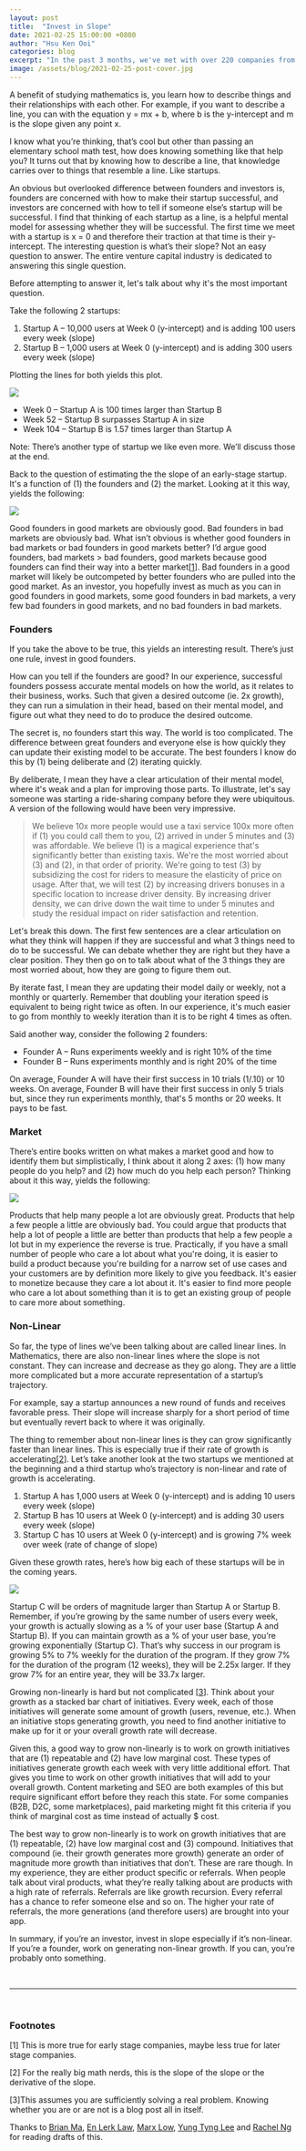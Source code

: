 ```yaml
---
layout: post
title:  "Invest in Slope"
date: 2021-02-25 15:00:00 +0800
author: "Hsu Ken Ooi"
categories: blog 
excerpt: "In the past 3 months, we've met with over 220 companies from all over Southeast Asia and are excited to announce our Winter 2021 batch." 
image: /assets/blog/2021-02-25-post-cover.jpg
---
```


A benefit of studying mathematics is, you learn how to describe things and their relationships with each other. For example, if you want to describe a line, you can with the equation y = mx + b, where b is the y-intercept and m is the slope given any point x. 

I know what you’re thinking, that’s cool but other than passing an elementary school math test, how does knowing something like that help you? It turns out that by knowing how to describe a line, that knowledge carries over to things that resemble a line. Like startups. 

An obvious but overlooked difference between founders and investors is, founders are concerned with how to make their startup successful, and investors are concerned with how to tell if someone else’s startup will be successful. I find that thinking of each startup as a line, is a helpful mental model for assessing whether they will be successful. The first time we meet with a startup is x = 0 and therefore their traction at that time is their y-intercept. The interesting question is what’s their slope? Not an easy question to answer. The entire venture capital industry is dedicated to answering this single question. 

Before attempting to answer it, let's talk about why it's the most important question. 

Take the following 2 startups:

1. Startup A – 10,000 users at Week 0 (y-intercept) and is adding 100 users every week (slope)
2. Startup B – 1,000 users at Week 0 (y-intercept) and is adding 300 users every week (slope)

Plotting the lines for both yields this plot.

<img class="expanded" src="/assets/blog/2021-03-16-startup-growth-graph.png">

* Week 0 – Startup A is 100 times larger than Startup B
* Week 52 – Startup B surpasses Startup A in size
* Week 104 – Startup B is 1.57 times larger than Startup A

Note: There’s another type of startup we like even more. We’ll discuss those at the end.

Back to the question of estimating the the slope of an early-stage startup. It's a function of (1) the founders and (2) the market. Looking at it this way, yields the following:

<img class="img-fluid" src="/assets/blog/2021-03-16-founder-market.png">

Good founders in good markets are obviously good. Bad founders in bad markets are obviously bad. What isn’t obvious is whether good founders in bad markets or bad founders in good markets better? I’d argue good founders, bad markets > bad founders, good markets because good founders can find their way into a better market[<a href="#f1">1</a>]. Bad founders in a good market will likely be outcompeted by better founders who are pulled into the good market. As an investor, you hopefully invest as much as you can in good founders in good markets, some good founders in bad markets, a very few bad founders in good markets, and no bad founders in bad markets.

### Founders
If you take the above to be true, this yields an interesting result. There’s just one rule, invest in good founders.

How can you tell if the founders are good? In our experience, successful founders possess accurate mental models on how the world, as it relates to their business, works. Such that given a desired outcome (ie. 2x growth), they can run a simulation in their head, based on their mental model, and figure out what they need to do to produce the desired outcome. 

The secret is, no founders start this way. The world is too complicated. The difference between great founders and everyone else is how quickly they can update their existing model to be accurate. The best founders I know do this by (1) being deliberate and (2) iterating quickly. 

By deliberate, I mean they have a clear articulation of their mental model, where it's weak and a plan for improving those parts. To illustrate, let's say someone was starting a ride-sharing company before they were ubiquitous. A version of the following would have been very impressive.

> We believe 10x more people would use a taxi service 100x more often if (1) you could call them to you, (2) arrived in under 5 minutes and (3) was affordable. We believe (1) is a magical experience that's significantly better than existing taxis. We're the most worried about (3) and (2), in that order of priority. We're going to test (3) by subsidizing the cost for riders to measure the elasticity of price on usage. After that, we will test (2) by increasing drivers bonuses in a specific location to increase driver density. By increasing driver density, we can drive down the wait time to under 5 minutes and study the residual impact on rider satisfaction and retention.

Let's break this down. The first few sentences are a clear articulation on what they think will happen if they are successful and what 3 things need to do to be successful. We can debate whether they are right but they have a clear position. They then go on to talk about what of the 3 things they are most worried about, how they are going to figure them out. 

By iterate fast, I mean they are updating their model daily or weekly, not a monthly or quarterly. Remember that doubling your iteration speed is equivalent to being right twice as often. In our experience, it's much easier to go from monthly to weekly iteration than it is to be right 4 times as often. 

Said another way, consider the following 2 founders:

* Founder A – Runs experiments weekly and is right 10% of the time
* Founder B – Runs experiments monthly and is right 20% of the time

On average, Founder A will have their first success in 10 trials (1/.10) or 10 weeks. On average, Founder B will have their first success in only 5 trials but, since they run experiments monthly, that's 5 months or 20 weeks. It pays to be fast.

### Market
There’s entire books written on what makes a market good and how to identify them but simplistically, I think about it along 2 axes: (1) how many people do you help? and (2) how much do you help each person? Thinking about it this way, yields the following:

<img class="img-fluid" src="/assets/blog/2021-03-16-market.png">

Products that help many people a lot are obviously great. Products that help a few people a little are obviously bad. You could argue that products that help a lot of people a little are better than products that help a few people a lot but in my experience the reverse is true. Practically, if you have a small number of people who care a lot about what you're doing, it is easier to build a product because you're building for a narrow set of use cases and your customers are by definition more likely to give you feedback. It's easier to monetize because they care a lot about it. It's easier to find more people who care a lot about something than it is to get an existing group of people to care more about something.

### Non-Linear
So far, the type of lines we’ve been talking about are called linear lines. In Mathematics, there are also non-linear lines where the slope is not constant. They can increase and decrease as they go along. They are a little more complicated but a  more accurate representation of a startup’s trajectory.

For example, say a startup announces a new round of funds and receives favorable press. Their slope will increase sharply for a short period of time but eventually revert back to where it was originally.

The thing to remember about non-linear lines is they can grow significantly faster than linear lines. This is especially true if their rate of growth is accelerating[<a href="#f2">2</a>]. Let’s take another look at the two startups we mentioned at the beginning and a third startup who’s trajectory is non-linear and rate of growth is accelerating.

1. Startup A has 1,000 users at Week 0 (y-intercept) and is adding 10 users every week (slope)
2. Startup B has 10 users at Week 0 (y-intercept) and is adding 30 users every week (slope)
3. Startup C has 10 users at Week 0 (y-intercept) and is growing 7% week over week (rate of change of slope)

Given these growth rates, here’s how big each of these startups will be in the coming years.

<img class="expanded" src="/assets/blog/2021-03-16-non-linear.png">

Startup C will be orders of magnitude larger than Startup A or Startup B. Remember, if you’re growing by the same number of users every week, your growth is actually slowing as a % of your user base (Startup A and Startup B). If you can maintain growth as a % of your user base, you’re growing exponentially (Startup C). That’s why success in our program is growing 5% to 7% weekly for the duration of the program. If they grow 7% for the duration of the program (12 weeks), they will be 2.25x larger. If they grow 7% for an entire year, they will be 33.7x larger.

Growing non-linearly is hard but not complicated [<a href="#f3">3</a>]. Think about your growth as a stacked bar chart of initiatives. Every week, each of those initiatives will generate some amount of growth (users, revenue, etc.). When an initiative stops generating growth, you need to find another initiative to make up for it or your overall growth rate will decrease.

Given this, a good way to grow non-linearly is to work on growth initiatives that are (1) repeatable and (2) have low marginal cost. These types of initiatives generate growth each week with very little additional effort. That gives you time to work on other growth initiatives that will add to your overall growth. Content marketing and SEO are both examples of this but require significant effort before they reach this state. For some companies (B2B, D2C, some marketplaces), paid marketing might fit this criteria if you think of marginal cost as time instead of actually $ cost.

The best way to grow non-linearly is to work on growth initiatives that are (1) repeatable, (2) have low marginal cost and (3) compound. Initiatives that compound (ie. their growth generates more growth) generate an order of magnitude more growth than initiatives that don’t. These are rare though. In my experience, they are either product specific or referrals. When people talk about viral products, what they’re really talking about are products with a high rate of referrals. Referrals are like growth recursion. Every referral has a chance to refer someone else and so on. The higher your rate of referrals, the more generations (and therefore users) are brought into your app. 

In summary, if you’re an investor, invest in slope especially if it’s non-linear. If you’re a founder, work on generating non-linear growth. If you can, you’re probably onto something.

<br>

---

<br>

### Footnotes

<p id="f1">[1] This is more true for early stage companies, maybe less true for later stage companies.</p>
<p id="f2">[2] For the really big math nerds, this is the slope of the slope or the derivative of the slope.</p>
<p id="f3">[3]This assumes you are sufficiently solving a real problem. Knowing whether you are or are not is a blog post all in itself.</p>

Thanks to [Brian Ma](https://www.linkedin.com/in/zealoustiger/), [En Lerk Law](https://www.linkedin.com/in/lerk/), [Marx Low](https://www.linkedin.com/in/marx-low/), [Yung Tyng Lee](https://www.linkedin.com/in/leeyungtyng/) and [Rachel Ng](https://www.linkedin.com/in/rachel-ng-wan-fang/) for reading drafts of this.